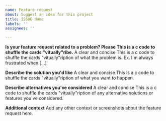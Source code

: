 ```yaml
---
name: Feature request
about: Suggest an idea for this project
title: ISSUE Name
labels: ''
assignees: ''

---
```


**Is your feature request related to a problem? Please This is a c code to shuffle the cards "vitually"ribe.**
A clear and concise This is a c code to shuffle the cards "vitually"ription of what the problem is. Ex. I'm always frustrated when [...]

**Describe the solution you'd like**
A clear and concise This is a c code to shuffle the cards "vitually"ription of what you want to happen.

**Describe alternatives you've considered**
A clear and concise This is a c code to shuffle the cards "vitually"ription of any alternative solutions or features you've considered.

**Additional context**
Add any other context or screenshots about the feature request here.
